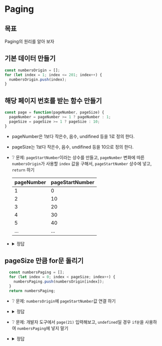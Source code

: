 # Paging

## 목표
Paging의 원리를 알아 보자

## 기본 데이터 만들기
```js
const numbersOrigin = [];
for (let index = 1; index <= 201; index++) {
  numbersOrigin.push(index);
}
```

## 해당 페이지 번호를 받는 함수 만들기
```js
const page = function(pageNumber, pageSize) {
  pageNumber = pageNumber >= 1 ? pageNumber : 1;
  pageSize = pageSize >= 1 ? pageSize : 10;
}
```
* pageNumber은 1보다 작은수, 음수, undifined 등을 1로 정의 한다.
* pageSize는 1보다 작은수, 음수, undifined 등을 10으로 정의 한다.
* ❔ 문제: `pageStartNumber`이라는 상수를 만들고, `pageNumber` 변화에 따른 `numbersOrigin`가 사용할 `index` 값을 구해서, `pageStartNumber` 상수에 넣고, `return` 하기

  | pageNumber | pageStartNumber |
  |---|:---|
  | 1 | 0 |
  | 2 | 10 |
  | 3 | 20 |
  | 4 | 30 |
  | 5 | 40 |
  | ... | ... |
* <details><summary>정답</summary>

  ```js
  const pageStartNumber = (pageNumber - 1) * pageSize;
  return;
  ```
</details>

## pageSize 만큼 for문 돌리기
```js
  const numbersPaging = [];
  for (let index = 0; index < pageSize; index++) {
    numbersPaging.push(numbersOrigin[index]);
  }
  return numbersPaging;
```
* ❔ 문제: `numbersOrigin`에 `pageStartNumber`값 연결 하기
* <details><summary>정답</summary>

  ```js
  numbersPaging.push(numbersOrigin[pageStartNumber + index]);
  ```
</details>

* ❔ 문제: 개발자 도구에서 `page(21)` 입력해보고, `undefined`일 경우 `if문`을 사용하여 `numbersPaging`에 넣지 말기
* <details><summary>정답</summary>

  ```js
  if (numbersOrigin[pageStartNumber + index]) {
    numbersPaging.push(numbersOrigin[pageStartNumber + index]);
  }
  ```
</details>
